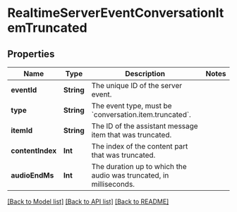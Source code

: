 # RealtimeServerEventConversationItemTruncated

## Properties
Name | Type | Description | Notes
------------ | ------------- | ------------- | -------------
**eventId** | **String** | The unique ID of the server event. | 
**type** | **String** | The event type, must be &#x60;conversation.item.truncated&#x60;. | 
**itemId** | **String** | The ID of the assistant message item that was truncated. | 
**contentIndex** | **Int** | The index of the content part that was truncated. | 
**audioEndMs** | **Int** | The duration up to which the audio was truncated, in milliseconds. | 

[[Back to Model list]](../README.md#documentation-for-models) [[Back to API list]](../README.md#documentation-for-api-endpoints) [[Back to README]](../README.md)


